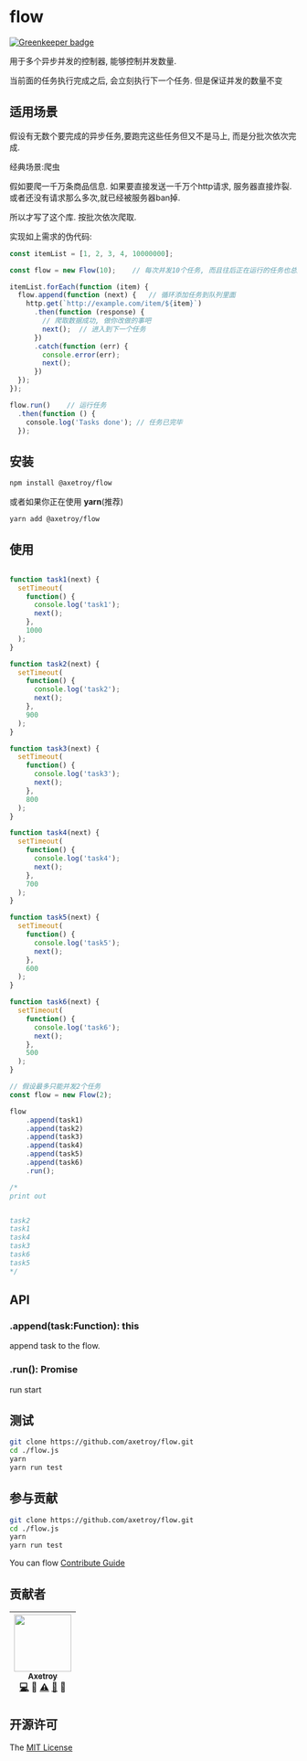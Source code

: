 # flow

[![Greenkeeper badge](https://badges.greenkeeper.io/axetroy/c-flow.svg)](https://greenkeeper.io/)

用于多个异步并发的控制器, 能够控制并发数量.

当前面的任务执行完成之后, 会立刻执行下一个任务. 但是保证并发的数量不变

## 适用场景

假设有无数个要完成的异步任务,要跑完这些任务但又不是马上, 而是分批次依次完成.

经典场景:爬虫

假如要爬一千万条商品信息. 如果要直接发送一千万个http请求, 服务器直接炸裂. 或者还没有请求那么多次,就已经被服务器ban掉.

所以才写了这个库. 按批次依次爬取.

实现如上需求的伪代码:

```javascript
const itemList = [1, 2, 3, 4, 10000000];

const flow = new Flow(10);    // 每次并发10个任务, 而且往后正在运行的任务也总是10个.

itemList.forEach(function (item) {
  flow.append(function (next) {   // 循环添加任务到队列里面
    http.get(`http://example.com/item/${item}`)
      .then(function (response) {
        // 爬取数据成功, 做你改做的事吧
        next();  // 进入到下一个任务
      })
      .catch(function (err) {
        console.error(err);
        next();
      })
  });
});

flow.run()    // 运行任务
  .then(function () {
    console.log('Tasks done'); // 任务已完毕
  });
```

## 安装

```bash
npm install @axetroy/flow
```

或者如果你正在使用 **yarn**(推荐)

```bash
yarn add @axetroy/flow
```

## 使用

```javascript

function task1(next) {
  setTimeout(
    function() {
      console.log('task1');
      next();
    },
    1000
  );
}

function task2(next) {
  setTimeout(
    function() {
      console.log('task2');
      next();
    },
    900
  );
}

function task3(next) {
  setTimeout(
    function() {
      console.log('task3');
      next();
    },
    800
  );
}

function task4(next) {
  setTimeout(
    function() {
      console.log('task4');
      next();
    },
    700
  );
}

function task5(next) {
  setTimeout(
    function() {
      console.log('task5');
      next();
    },
    600
  );
}

function task6(next) {
  setTimeout(
    function() {
      console.log('task6');
      next();
    },
    500
  );
}

// 假设最多只能并发2个任务
const flow = new Flow(2);

flow
    .append(task1)
    .append(task2)
    .append(task3)
    .append(task4)
    .append(task5)
    .append(task6)
    .run();

/*
print out


task2
task1
task4
task3
task6
task5
*/
```

## API

### .append(task:Function): this

append task to the flow.

### .run(): Promise

run start

## 测试
```bash
git clone https://github.com/axetroy/flow.git
cd ./flow.js
yarn
yarn run test
```

## 参与贡献

```bash
git clone https://github.com/axetroy/flow.git
cd ./flow.js
yarn
yarn run test
```

You can flow [Contribute Guide](https://github.com/axetroy/flow/blob/master/contributing.md)

## 贡献者

<!-- ALL-CONTRIBUTORS-LIST:START - Do not remove or modify this section -->
| [<img src="https://avatars1.githubusercontent.com/u/9758711?v=3" width="100px;"/><br /><sub>Axetroy</sub>](http://axetroy.github.io)<br />[💻](https://github.com/gpmer/gpm.js/commits?author=axetroy) 🔌 [⚠️](https://github.com/gpmer/gpm.js/commits?author=axetroy) [🐛](https://github.com/gpmer/gpm.js/issues?q=author%3Aaxetroy) 🎨 |
| :---: |
<!-- ALL-CONTRIBUTORS-LIST:END -->

## 开源许可
The [MIT License](https://github.com/axetroy/flow/blob/master/LICENSE)
